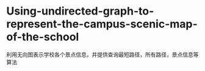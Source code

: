 # Using-undirected-graph-to-represent-the-campus-scenic-map-of-the-school
利用无向图表示学校各个景点信息，并提供查询最短路径，所有路径，景点信息等算法
